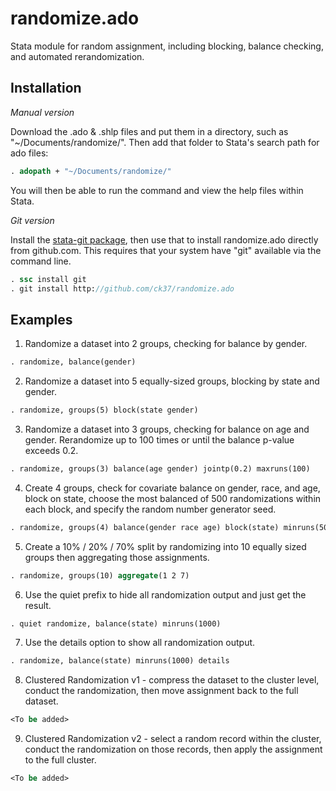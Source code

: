 randomize.ado
=============

Stata module for random assignment, including blocking, balance checking, and automated rerandomization.

Installation
--------

*Manual version*

Download the .ado & .shlp files and put them in a directory, such as "~/Documents/randomize/". Then add that folder to Stata's search path for ado files:

  ```stata
  . adopath + "~/Documents/randomize/"
  ```

You will then be able to run the command and view the help files within Stata.

*Git version*

Install the [stata-git package](https://github.com/coderigo/stata-git), then use that to install randomize.ado directly from github.com. This requires that your system have "git" available via the command line.

  ```stata
  . ssc install git
  . git install http://github.com/ck37/randomize.ado
  ```


Examples
--------

1. Randomize a dataset into 2 groups, checking for balance by gender.

  ```stata
  . randomize, balance(gender)
  ```

2. Randomize a dataset into 5 equally-sized groups, blocking by state and gender.

  ```stata
  . randomize, groups(5) block(state gender)
  ```

3. Randomize a dataset into 3 groups, checking for balance on age and gender. Rerandomize up to 100 times or until the balance p-value exceeds 0.2.

  ```stata
  . randomize, groups(3) balance(age gender) jointp(0.2) maxruns(100)
  ```

4. Create 4 groups, check for covariate balance on gender, race, and age, block on state, choose the most balanced of 500 randomizations within each block, and specify the random number generator seed.

  ```stata
  . randomize, groups(4) balance(gender race age) block(state) minruns(500) seed(1)
  ```

5. Create a 10% / 20% / 70% split by randomizing into 10 equally sized groups then aggregating those assignments.

  ```stata
  . randomize, groups(10) aggregate(1 2 7)
  ```  

6. Use the quiet prefix to hide all randomization output and just get the result.

  ```stata
  . quiet randomize, balance(state) minruns(1000)
  ```

7. Use the details option to show all randomization output.

  ```stata
  . randomize, balance(state) minruns(1000) details
  ```

8. Clustered Randomization v1 - compress the dataset to the cluster level, conduct the randomization, then move assignment back to the full dataset.

  ```stata
  <To be added>
  ```

9. Clustered Randomization v2 - select a random record within the cluster, conduct the randomization on those records, then apply the assignment to the full cluster.

  ```stata
  <To be added>
  ```
